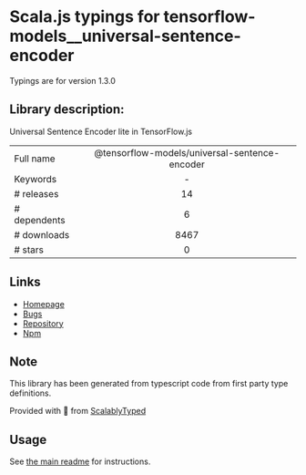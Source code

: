 
# Scala.js typings for tensorflow-models__universal-sentence-encoder

Typings are for version 1.3.0

## Library description:
Universal Sentence Encoder lite in TensorFlow.js

|                    |                 |
| ------------------ | :-------------: |
| Full name          | @tensorflow-models/universal-sentence-encoder |
| Keywords           | - |
| # releases         | 14 |
| # dependents       | 6 |
| # downloads        | 8467 |
| # stars            | 0 |

## Links
- [Homepage](https://github.com/tensorflow/tfjs-models#readme)
- [Bugs](https://github.com/tensorflow/tfjs-models/issues)
- [Repository](https://github.com/tensorflow/tfjs-models)
- [Npm](https://www.npmjs.com/package/%40tensorflow-models%2Funiversal-sentence-encoder)
    


## Note
This library has been generated from typescript code from first party type definitions.

Provided with :purple_heart: from [ScalablyTyped](https://github.com/oyvindberg/ScalablyTyped)

## Usage
See [the main readme](../../readme.md) for instructions.


